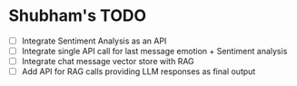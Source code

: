 # Shubham's TODO

- [ ] Integrate Sentiment Analysis as an API
- [ ] Integrate single API call for last message emotion + Sentiment analysis
- [ ] Integrate chat message vector store with RAG
- [ ] Add API for RAG calls providing LLM responses as final output
